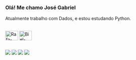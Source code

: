 ### Olá! Me chamo José Gabriel

 Atualmente trabalho com Dados, e estou estudando Python.

<div style="display: inline_block"><br>
   <img align="center" alt="Rafa-Csharp" height="30" width="40" src="https://cdn.jsdelivr.net/gh/devicons/devicon@latest/icons/javascript/javascript-original.svg">
   <img align="center" alt="Biel-Typescript" height="30" width="40" src="https://cdn.jsdelivr.net/gh/devicons/devicon@latest/icons/typescript/typescript-original.svg">
</div>

  ##
 
<div> 
  <a href="https://www.instagram.com/__mendes5/" target="_blank"><img src="https://img.shields.io/badge/-Instagram-%23E4405F?style=for-the-badge&logo=instagram&logoColor=white" target="_blank"></a>
  <a href="https://discord.gg/uMA9yYHCVS" target="_blank"><img src="https://img.shields.io/badge/Discord-7289DA?style=for-the-badge&logo=discord&logoColor=white" target="_blank"></a> 
  <a href="mailto:bielmendes2208@gmail.com"><img src="https://img.shields.io/badge/-Gmail-%23333?style=for-the-badge&logo=gmail&logoColor=white" target="_blank"></a>
  <a href="https://www.linkedin.com/in/gabrielmendes2208/" target="_blank"><img src="https://img.shields.io/badge/-LinkedIn-%230077B5?style=for-the-badge&logo=linkedin&logoColor=white" target="_blank"></a> 
</div>

